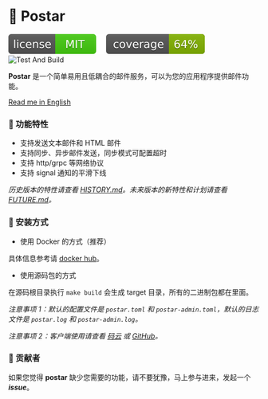 # 📧 Postar

[![license](_icons/license.svg)](https://opensource.org/licenses/MIT)
[![coverage](_icons/coverage.svg)](_icons/coverage.svg)
![Test And Build](https://github.com/infra-io/postar/actions/workflows/check.yml/badge.svg)

**Postar** 是一个简单易用且低耦合的邮件服务，可以为您的应用程序提供邮件功能。

[Read me in English](./README.en.md)

### 🥇 功能特性

* 支持发送文本邮件和 HTML 邮件
* 支持同步、异步邮件发送，同步模式可配置超时
* 支持 http/grpc 等网络协议
* 支持 signal 通知的平滑下线

_历史版本的特性请查看 [HISTORY.md](./HISTORY.md)。未来版本的新特性和计划请查看 [FUTURE.md](./FUTURE.md)。_

### 🚀 安装方式

* 使用 Docker 的方式（推荐）

具体信息参考请 [docker hub](https://hub.docker.com/r/fishgoddess/postar)。

* 使用源码包的方式

在源码根目录执行 `make build` 会生成 target 目录，所有的二进制包都在里面。

_注意事项 1：默认的配置文件是 `postar.toml` 和 `postar-admin.toml`，默认的日志文件是 `postar.log` 和 `postar-admin.log`。_

_注意事项 2：客户端使用请查看 [码云](https://gitee.com/infra-io/postar-client) 或 [GitHub](https://github.com/infra-io/postar-client)。_

### 👥 贡献者

如果您觉得 **postar** 缺少您需要的功能，请不要犹豫，马上参与进来，发起一个 _**issue**_。
